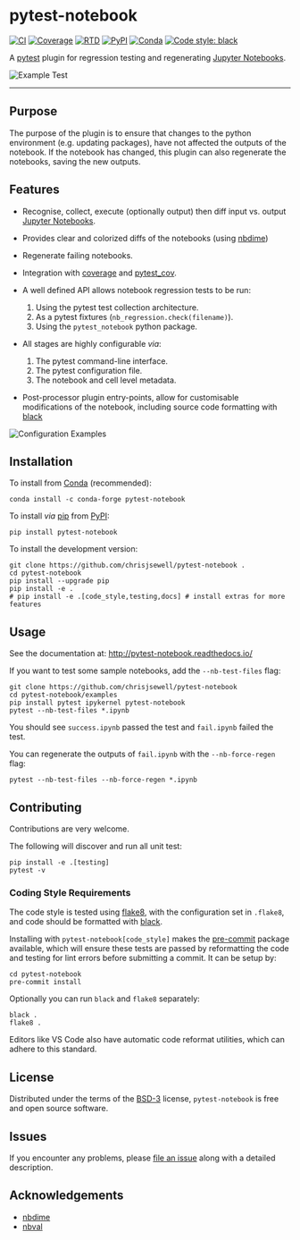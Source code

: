 # pytest-notebook

[![CI][ci-badge]][ci-link]
[![Coverage][cov-badge]][cov-link]
[![RTD][rtd-badge]][rtd-link]
[![PyPI][pypi-badge]][pypi-link]
[![Conda][conda-badge]][conda-link]
[![Code style: black][black-badge]][black-link]

A [pytest](https://github.com/pytest-dev/pytest) plugin for regression testing and regenerating [Jupyter Notebooks](https://jupyter.org/).

![Example Test](pytest-notebook-screenshot.png)

------------------------------------------------------------------------

## Purpose

The purpose of the plugin is to ensure that changes to the python
environment (e.g. updating packages), have not affected the outputs
of the notebook. If the notebook has changed, this plugin can also
regenerate the notebooks, saving the new outputs.

## Features

- Recognise, collect, execute (optionally output) then diff input vs. output [Jupyter Notebooks](https://jupyter.org/).
- Provides clear and colorized diffs of the notebooks (using [nbdime](https://nbdime.readthedocs.io))
- Regenerate failing notebooks.
- Integration with [coverage](https://coverage.readthedocs.io) and [pytest_cov](https://pytest-cov.readthedocs.io).

- A well defined API allows notebook regression tests to be run:

    1. Using the pytest test collection architecture.
    2. As a pytest fixtures (`nb_regression.check(filename)`).
    3. Using the `pytest_notebook` python package.

- All stages are highly configurable *via*:

    1. The pytest command-line interface.
    2. The pytest configuration file.
    3. The notebook and cell level metadata.

- Post-processor plugin entry-points, allow for customisable modifications of the notebook,
  including source code formatting with [black](https://github.com/ambv/black)

![Configuration Examples](docs/source/_static/collaged_in_out.png)

## Installation

To install from [Conda](https://docs.conda.io) (recommended):

```shell
conda install -c conda-forge pytest-notebook
```

To install *via* [pip](https://pypi.org/project/pip/) from [PyPI](https://pypi.org/project):

```shell
pip install pytest-notebook
```

To install the development version:

```shell
git clone https://github.com/chrisjsewell/pytest-notebook .
cd pytest-notebook
pip install --upgrade pip
pip install -e .
# pip install -e .[code_style,testing,docs] # install extras for more features
```

## Usage

See the documentation at: http://pytest-notebook.readthedocs.io/

If you want to test some sample notebooks, add the `--nb-test-files` flag:

```shell
git clone https://github.com/chrisjsewell/pytest-notebook
cd pytest-notebook/examples
pip install pytest ipykernel pytest-notebook
pytest --nb-test-files *.ipynb
```

You should see `success.ipynb` passed the test and `fail.ipynb` failed the test.

You can regenerate the outputs of `fail.ipynb` with the `--nb-force-regen` flag:

```shell
pytest --nb-test-files --nb-force-regen *.ipynb
```

## Contributing

Contributions are very welcome.

The following will discover and run all unit test:

```shell
pip install -e .[testing]
pytest -v
```

### Coding Style Requirements

The code style is tested using [flake8](http://flake8.pycqa.org),
with the configuration set in `.flake8`,
and code should be formatted with [black](https://github.com/ambv/black).

Installing with `pytest-notebook[code_style]` makes the [pre-commit](https://pre-commit.com/)
package available, which will ensure these tests are passed by reformatting the code
and testing for lint errors before submitting a commit.
It can be setup by:

```shell
cd pytest-notebook
pre-commit install
```

Optionally you can run `black` and `flake8` separately:

```shell
black .
flake8 .
```

Editors like VS Code also have automatic code reformat utilities, which can adhere to this standard.

## License

Distributed under the terms of the [BSD-3](http://opensource.org/licenses/BSD-3-Clause) license,
`pytest-notebook` is free and open source software.

## Issues

If you encounter any problems, please [file an issue](https://github.com/chrisjsewell/pytest-notebook/issues) along with a detailed description.

## Acknowledgements

- [nbdime](https://nbdime.readthedocs.io)
- [nbval](https://github.com/computationalmodelling/nbval)

[ci-badge]: https://github.com/chrisjsewell/pytest-notebook/workflows/continuous-integration/badge.svg?branch=master
[ci-link]: https://github.com/chrisjsewell/pytest-notebook
[cov-badge]:https://codecov.io/gh/chrisjsewell/pytest-notebook/branch/master/graph/badge.svg
[cov-link]: https://codecov.io/gh/chrisjsewell/pytest-notebook
[rtd-badge]: https://readthedocs.org/projects/pytest-notebook/badge
[rtd-link]: http://pytest-notebook.readthedocs.io/
[pypi-badge]: https://img.shields.io/pypi/v/pytest-notebook.svg
[pypi-link]: https://pypi.org/project/pytest-notebook
[conda-badge]: https://anaconda.org/conda-forge/pytest-notebook/badges/version.svg
[conda-link]: https://anaconda.org/conda-forge/pytest-notebook
[black-badge]: https://img.shields.io/badge/code%20style-black-000000.svg
[black-link]: https://github.com/ambv/black

